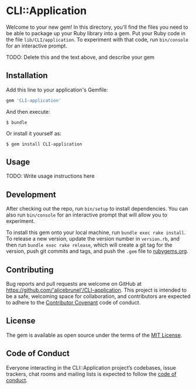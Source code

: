 # CLI::Application

Welcome to your new gem! In this directory, you'll find the files you need to be able to package up your Ruby library into a gem. Put your Ruby code in the file `lib/CLI/application`. To experiment with that code, run `bin/console` for an interactive prompt.

TODO: Delete this and the text above, and describe your gem

## Installation

Add this line to your application's Gemfile:

```ruby
gem 'CLI-application'
```

And then execute:

    $ bundle

Or install it yourself as:

    $ gem install CLI-application

## Usage

TODO: Write usage instructions here

## Development

After checking out the repo, run `bin/setup` to install dependencies. You can also run `bin/console` for an interactive prompt that will allow you to experiment.

To install this gem onto your local machine, run `bundle exec rake install`. To release a new version, update the version number in `version.rb`, and then run `bundle exec rake release`, which will create a git tag for the version, push git commits and tags, and push the `.gem` file to [rubygems.org](https://rubygems.org).

## Contributing

Bug reports and pull requests are welcome on GitHub at https://github.com/'alicebrunel'/CLI-application. This project is intended to be a safe, welcoming space for collaboration, and contributors are expected to adhere to the [Contributor Covenant](http://contributor-covenant.org) code of conduct.

## License

The gem is available as open source under the terms of the [MIT License](https://opensource.org/licenses/MIT).

## Code of Conduct

Everyone interacting in the CLI::Application project’s codebases, issue trackers, chat rooms and mailing lists is expected to follow the [code of conduct](https://github.com/'alicebrunel'/CLI-application/blob/master/CODE_OF_CONDUCT.md).
